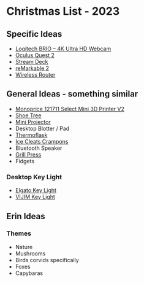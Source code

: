 # Christmas List - 2023

## Specific Ideas

- [Logitech BRIO – 4K Ultra HD Webcam](https://www.amazon.ca/dp/B01N5UOYC4/?coliid=I36OZBMKHAH278&colid=1KYZC0EXP4DW5&psc=1&ref_=lv_ov_lig_dp_it)
- [Oculus Quest 2](https://www.oculus.com/quest-2/)
- [Stream Deck](https://www.elgato.com/en/stream-deck)
- [reMarkable 2](https://remarkable.com/store/remarkable-2)
- [Wireless Router](https://www.memoryexpress.com/Products/MX00122388)

## General Ideas - something similar

- [Monoprice 121711 Select Mini 3D Printer V2](https://www.amazon.ca/dp/B073ZLSMFT/?coliid=I29ELHJ3B84FZP&colid=3RNKCRK7F41RS&psc=1&ref_=lv_ov_lig_dp_it)
- [Shoe Tree](https://www.woodlore.com/shoe-trees-inserts/)
- [Mini Projector](https://www.amazon.ca/dp/B08Z7FSNX9)
- Desktop Blotter / Pad
- [Thermoflask](https://www.amazon.ca/dp/B08T6GWRN6/?coliid=I1DKUIR6RTNULJ&colid=1KYZC0EXP4DW5&psc=1)
- [Ice Cleats Crampons](https://www.amazon.ca/Microspikes-Crampons-Traction-Footwear-Stainless/dp/B098QHSN9H)
- Bluetooth Speaker
- [Grill Press](https://www.amazon.ca/dp/B00063RXNI/?coliid=I1TTIH4RJ8KPVH&colid=1KYZC0EXP4DW5)
- Fidgets

### Desktop Key Light

- [Elgato Key Light](https://www.amazon.ca/Elgato-Key-Light-Professional-App-Enabled/dp/B07L755X9G/)
- [VIJIM Key Light](https://www.amazon.ca/VIJIM-Streaming-Extendable-Professional-Photography/dp/B08NPXNYWP/)

## Erin Ideas



### Themes
- Nature
- Mushrooms
- Birds corvids specifically
- Foxes
- Capybaras
